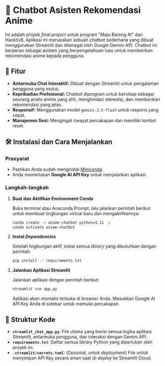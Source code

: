 # 🤖 Chatbot Asisten Rekomendasi Anime

Ini adalah proyek *final project* untuk program "Maju Bareng AI" dari Hacktiv8. Aplikasi ini merupakan sebuah chatbot sederhana yang dibuat menggunakan Streamlit dan ditenagai oleh Google Gemini API. Chatbot ini berperan sebagai asisten yang berpengetahuan luas untuk memberikan rekomendasi anime kepada pengguna.

## 🚀 Fitur

* **Antarmuka Chat Interaktif:** Dibuat dengan Streamlit untuk pengalaman pengguna yang mulus.
* **Kepribadian Profesional:** Chatbot diprogram untuk bersikap sebagai seorang analis anime yang ahli, menghindari stereotip, dan memberikan rekomendasi yang jelas.
* **Responsif:** Menggunakan model `gemini-2.5-flash` untuk respons yang cepat.
* **Manajemen Sesi:** Mengingat riwayat percakapan dan memiliki tombol reset.

## 🛠️ Instalasi dan Cara Menjalankan

### Prasyarat

* Pastikan Anda sudah menginstal [Miniconda](https://docs.conda.io/en/latest/miniconda.html).
* Anda memerlukan **Google AI API Key** untuk menjalankan aplikasi.

### Langkah-langkah

1.  **Buat dan Aktifkan Environment Conda**

    Buka terminal atau Anaconda Prompt, lalu jalankan perintah berikut untuk membuat lingkungan virtual baru dan mengaktifkannya:

    ```bash
    conda create -n anime-chatbot python=3.11 -y
    conda activate anime-chatbot
    ```

2.  **Instal *Dependencies***

    Setelah lingkungan aktif, instal semua *library* yang dibutuhkan dengan perintah:

    ```bash
    pip install -r requirements.txt
    ```

3.  **Jalankan Aplikasi Streamlit**

    Jalankan aplikasi dengan perintah berikut:

    ```bash
    streamlit run app.py
    ```

    Aplikasi akan otomatis terbuka di browser Anda. Masukkan Google AI API Key Anda di sidebar untuk memulai percakapan.

## 📄 Struktur Kode

* **`streamlit_chat_app.py`**: File utama yang berisi semua logika aplikasi Streamlit, antarmuka pengguna, dan interaksi dengan Gemini API.
* **`requirements.txt`**: Daftar semua *library* Python yang diperlukan oleh proyek ini.
* **`.streamlit/secrets.toml`**: (Opsional, untuk *deployment*) File untuk menyimpan API Key secara aman saat di-*deploy* ke Streamlit Cloud.
